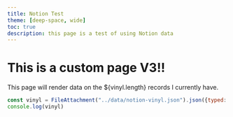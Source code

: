 ```yaml
---
title: Notion Test
theme: [deep-space, wide]
toc: true
description: this page is a test of using Notion data
---
```


# This is a custom page V3!!

This page will render data on the ${vinyl.length} records I currently have.

```js
const vinyl = FileAttachment("../data/notion-vinyl.json").json({typed: true});
console.log(vinyl)
```


